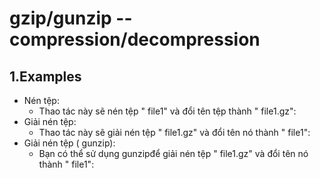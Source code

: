# gzip/gunzip -- compression/decompression

## 1.Examples
- Nén tệp:
  - Thao tác này sẽ nén tệp " file1" và đổi tên tệp thành " file1.gz":
- Giải nén tệp:
  - Thao tác này sẽ giải nén tệp " file1.gz" và đổi tên nó thành " file1":
- Giải nén tệp ( gunzip):
  - Bạn có thể sử dụng gunzipđể giải nén tệp " file1.gz" và đổi tên nó thành " file1":